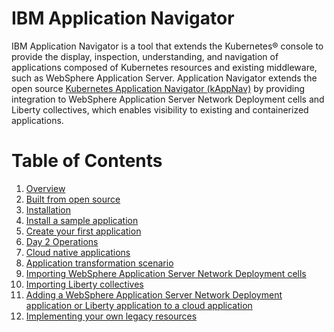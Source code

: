 # IBM Application Navigator

IBM Application Navigator is a tool that extends the Kubernetes® console to provide the display, inspection, understanding, and
navigation of applications composed of Kubernetes resources and existing middleware, such as WebSphere Application Server.
Application Navigator extends the open source [Kubernetes Application Navigator (kAppNav)](http://kappnav.io) by providing integration to
WebSphere Application Server Network Deployment cells and Liberty collectives, which enables visibility to existing and containerized applications.

# Table of Contents

1. [Overview](overview.md)
1. [Built from open source](opensource.md)
1. [Installation](install.md)
1. [Install a sample application](https://github.com/kappnav/README#install-sample-application)
1. [Create your first application](https://github.com/kappnav/README/blob/master/how-to-create-applications.md)
1. [Day 2 Operations](https://github.com/kappnav/README/blob/master/actions.md)
1. [Cloud native applications](cloudnative.md)
1. [Application transformation scenario](https://www.youtube.com/watch?v=Air32LCcj0c&feature=youtu.be)
1. [Importing WebSphere Application Server Network Deployment cells](importcell.md)
1. [Importing Liberty collectives](importcoll.md)
1. [Adding a WebSphere Application Server Network Deployment application or Liberty application to a cloud application](addtwaslib.md)
1. [Implementing your own legacy resources](https://github.com/kappnav/samples/tree/master/legacyapp)
